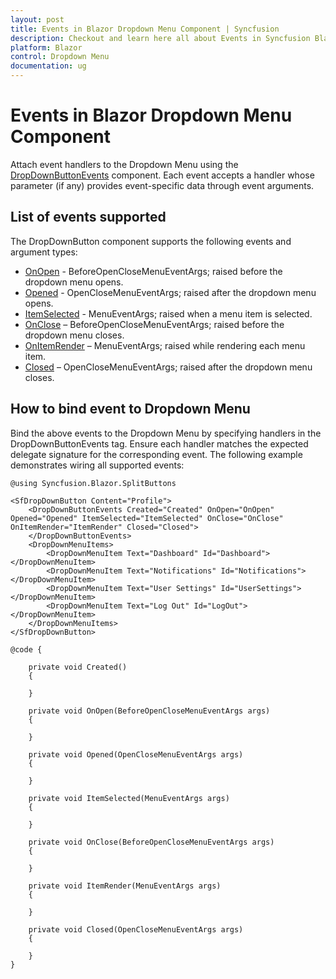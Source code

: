 ```yaml
---
layout: post
title: Events in Blazor Dropdown Menu Component | Syncfusion
description: Checkout and learn here all about Events in Syncfusion Blazor Dropdown Menu component and much more.
platform: Blazor
control: Dropdown Menu
documentation: ug
---
```


# Events in Blazor Dropdown Menu Component

Attach event handlers to the Dropdown Menu using the [DropDownButtonEvents](https://help.syncfusion.com/cr/blazor/Syncfusion.Blazor.SplitButtons.DropDownButtonEvents.html#Syncfusion_Blazor_SplitButtons_DropDownButtonEvents) component. Each event accepts a handler whose parameter (if any) provides event-specific data through event arguments.

## List of events supported

The DropDownButton component supports the following events and argument types:


* [OnOpen](https://help.syncfusion.com/cr/blazor/Syncfusion.Blazor.SplitButtons.DropDownButtonEvents.html#Syncfusion_Blazor_SplitButtons_DropDownButtonEvents_OnOpen) - BeforeOpenCloseMenuEventArgs; raised before the dropdown menu opens.
* [Opened](https://help.syncfusion.com/cr/blazor/Syncfusion.Blazor.SplitButtons.DropDownButtonEvents.html#Syncfusion_Blazor_SplitButtons_DropDownButtonEvents_Opened) - OpenCloseMenuEventArgs; raised after the dropdown menu opens.
* [ItemSelected](https://help.syncfusion.com/cr/blazor/Syncfusion.Blazor.SplitButtons.DropDownButtonEvents.html#Syncfusion_Blazor_SplitButtons_DropDownButtonEvents_ItemSelected) - MenuEventArgs; raised when a menu item is selected.
* [OnClose](https://help.syncfusion.com/cr/blazor/Syncfusion.Blazor.SplitButtons.DropDownButtonEvents.html#Syncfusion_Blazor_SplitButtons_DropDownButtonEvents_OnClose) – BeforeOpenCloseMenuEventArgs; raised before the dropdown menu closes.
* [OnItemRender](https://help.syncfusion.com/cr/blazor/Syncfusion.Blazor.SplitButtons.DropDownButtonEvents.html#Syncfusion_Blazor_SplitButtons_DropDownButtonEvents_OnItemRender) – MenuEventArgs; raised while rendering each menu item.
* [Closed](https://help.syncfusion.com/cr/blazor/Syncfusion.Blazor.SplitButtons.DropDownButtonEvents.html#Syncfusion_Blazor_SplitButtons_DropDownButtonEvents_Closed) – OpenCloseMenuEventArgs; raised after the dropdown menu closes.

## How to bind event to Dropdown Menu

Bind the above events to the Dropdown Menu by specifying handlers in the DropDownButtonEvents tag. Ensure each handler matches the expected delegate signature for the corresponding event. The following example demonstrates wiring all supported events:

```cshtml
@using Syncfusion.Blazor.SplitButtons

<SfDropDownButton Content="Profile">
    <DropDownButtonEvents Created="Created" OnOpen="OnOpen" Opened="Opened" ItemSelected="ItemSelected" OnClose="OnClose" OnItemRender="ItemRender" Closed="Closed">
    </DropDownButtonEvents>
    <DropDownMenuItems>
        <DropDownMenuItem Text="Dashboard" Id="Dashboard"></DropDownMenuItem>
        <DropDownMenuItem Text="Notifications" Id="Notifications"></DropDownMenuItem>
        <DropDownMenuItem Text="User Settings" Id="UserSettings"></DropDownMenuItem>
        <DropDownMenuItem Text="Log Out" Id="LogOut"></DropDownMenuItem>
    </DropDownMenuItems>
</SfDropDownButton>

@code {

    private void Created()
    {

    }

    private void OnOpen(BeforeOpenCloseMenuEventArgs args)
    {

    }

    private void Opened(OpenCloseMenuEventArgs args)
    {

    }

    private void ItemSelected(MenuEventArgs args)
    {

    }

    private void OnClose(BeforeOpenCloseMenuEventArgs args)
    {

    }

    private void ItemRender(MenuEventArgs args)
    {

    }

    private void Closed(OpenCloseMenuEventArgs args)
    {

    }
}

```